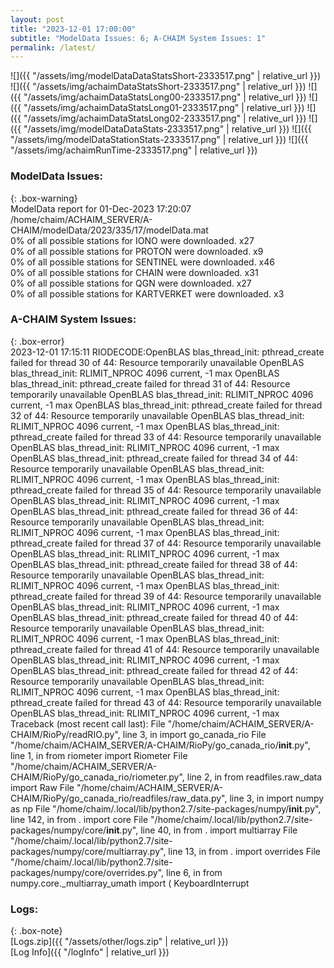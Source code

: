 ```yaml
---
layout: post
title: "2023-12-01 17:00:00"
subtitle: "ModelData Issues: 6; A-CHAIM System Issues: 1"
permalink: /latest/
---
```


![]({{ "/assets/img/modelDataDataStatsShort-2333517.png" | relative_url }})
![]({{ "/assets/img/achaimDataStatsShort-2333517.png" | relative_url }})
![]({{ "/assets/img/achaimDataStatsLong00-2333517.png" | relative_url }})
![]({{ "/assets/img/achaimDataStatsLong01-2333517.png" | relative_url }})
![]({{ "/assets/img/achaimDataStatsLong02-2333517.png" | relative_url }})
![]({{ "/assets/img/modelDataDataStats-2333517.png" | relative_url }})
![]({{ "/assets/img/modelDataStationStats-2333517.png" | relative_url }})
![]({{ "/assets/img/achaimRunTime-2333517.png" | relative_url }})


### ModelData Issues:  
  
{: .box-warning}  
 ModelData report for 01-Dec-2023 17:20:07   
 /home/chaim/ACHAIM_SERVER/A-CHAIM/modelData/2023/335/17/modelData.mat   
 0% of all possible stations for IONO were downloaded. x27   
 0% of all possible stations for PROTON were downloaded. x9   
 0% of all possible stations for SENTINEL were downloaded. x46   
 0% of all possible stations for CHAIN were downloaded. x31   
 0% of all possible stations for QGN were downloaded. x27   
 0% of all possible stations for KARTVERKET were downloaded. x3   
  
### A-CHAIM System Issues:  
  
{: .box-error}  
2023-12-01 17:15:11 RIODECODE:OpenBLAS blas_thread_init: pthread_create failed for thread 30 of 44: Resource temporarily unavailable
OpenBLAS blas_thread_init: RLIMIT_NPROC 4096 current, -1 max
OpenBLAS blas_thread_init: pthread_create failed for thread 31 of 44: Resource temporarily unavailable
OpenBLAS blas_thread_init: RLIMIT_NPROC 4096 current, -1 max
OpenBLAS blas_thread_init: pthread_create failed for thread 32 of 44: Resource temporarily unavailable
OpenBLAS blas_thread_init: RLIMIT_NPROC 4096 current, -1 max
OpenBLAS blas_thread_init: pthread_create failed for thread 33 of 44: Resource temporarily unavailable
OpenBLAS blas_thread_init: RLIMIT_NPROC 4096 current, -1 max
OpenBLAS blas_thread_init: pthread_create failed for thread 34 of 44: Resource temporarily unavailable
OpenBLAS blas_thread_init: RLIMIT_NPROC 4096 current, -1 max
OpenBLAS blas_thread_init: pthread_create failed for thread 35 of 44: Resource temporarily unavailable
OpenBLAS blas_thread_init: RLIMIT_NPROC 4096 current, -1 max
OpenBLAS blas_thread_init: pthread_create failed for thread 36 of 44: Resource temporarily unavailable
OpenBLAS blas_thread_init: RLIMIT_NPROC 4096 current, -1 max
OpenBLAS blas_thread_init: pthread_create failed for thread 37 of 44: Resource temporarily unavailable
OpenBLAS blas_thread_init: RLIMIT_NPROC 4096 current, -1 max
OpenBLAS blas_thread_init: pthread_create failed for thread 38 of 44: Resource temporarily unavailable
OpenBLAS blas_thread_init: RLIMIT_NPROC 4096 current, -1 max
OpenBLAS blas_thread_init: pthread_create failed for thread 39 of 44: Resource temporarily unavailable
OpenBLAS blas_thread_init: RLIMIT_NPROC 4096 current, -1 max
OpenBLAS blas_thread_init: pthread_create failed for thread 40 of 44: Resource temporarily unavailable
OpenBLAS blas_thread_init: RLIMIT_NPROC 4096 current, -1 max
OpenBLAS blas_thread_init: pthread_create failed for thread 41 of 44: Resource temporarily unavailable
OpenBLAS blas_thread_init: RLIMIT_NPROC 4096 current, -1 max
OpenBLAS blas_thread_init: pthread_create failed for thread 42 of 44: Resource temporarily unavailable
OpenBLAS blas_thread_init: RLIMIT_NPROC 4096 current, -1 max
OpenBLAS blas_thread_init: pthread_create failed for thread 43 of 44: Resource temporarily unavailable
OpenBLAS blas_thread_init: RLIMIT_NPROC 4096 current, -1 max
Traceback (most recent call last):
  File "/home/chaim/ACHAIM_SERVER/A-CHAIM/RioPy/readRIO.py", line 3, in <module>
    import go_canada_rio
  File "/home/chaim/ACHAIM_SERVER/A-CHAIM/RioPy/go_canada_rio/__init__.py", line 1, in <module>
    from riometer import Riometer
  File "/home/chaim/ACHAIM_SERVER/A-CHAIM/RioPy/go_canada_rio/riometer.py", line 2, in <module>
    from readfiles.raw_data import Raw
  File "/home/chaim/ACHAIM_SERVER/A-CHAIM/RioPy/go_canada_rio/readfiles/raw_data.py", line 3, in <module>
    import numpy as np
  File "/home/chaim/.local/lib/python2.7/site-packages/numpy/__init__.py", line 142, in <module>
    from . import core
  File "/home/chaim/.local/lib/python2.7/site-packages/numpy/core/__init__.py", line 40, in <module>
    from . import multiarray
  File "/home/chaim/.local/lib/python2.7/site-packages/numpy/core/multiarray.py", line 13, in <module>
    from . import overrides
  File "/home/chaim/.local/lib/python2.7/site-packages/numpy/core/overrides.py", line 6, in <module>
    from numpy.core._multiarray_umath import (
KeyboardInterrupt
  

### Logs:  
  
{: .box-note}  
[Logs.zip]({{ "/assets/other/logs.zip" | relative_url }})  
[Log Info]({{ "/logInfo" | relative_url }})  
